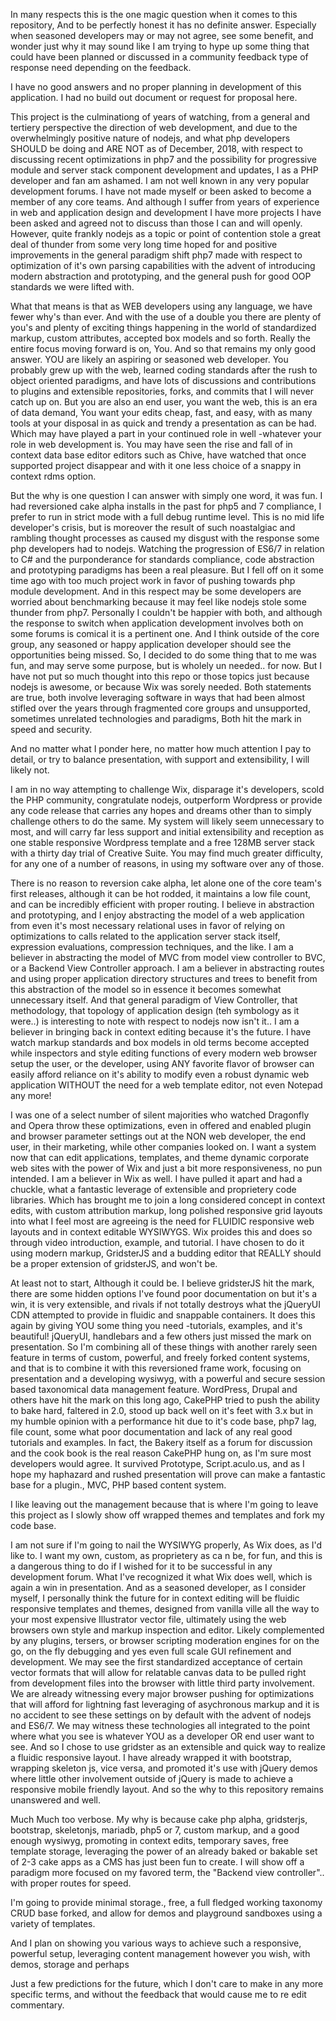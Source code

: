 In many respects this is the one magic question when it comes to this repository, And to be perfectly honest it has no definite answer. Especially when seasoned developers may or may not agree, see some benefit, and wonder just why it may sound like I am trying to hype up some thing that could have been planned or discussed in a community feedback type of response need depending on the feedback.


I have no good answers and no proper planning in development of this application. I had no build out document or request for proposal here.


This project is the culminationg of years of watching, from a general and tertiery perspective the direction of web development, and due to the overwhelmingly positive nature of nodejs, and what php developers SHOULD be doing and ARE NOT as of December, 2018, with respect to discussing recent optimizations in php7 and the possibility for progressive module and server stack component development and updates, I as a PHP developer and fan am ashamed. I am not well known in any very popular development forums. I have not made myself or been asked to become a member of any core teams. And although I suffer from years of experience in web and application design and development I have more projects I have been asked and agreed not to discuss than those I can and will openly. However, quite frankly nodejs as a topic or point of contention stole a great deal of thunder from some very long time hoped for and positive improvements in the general paradigm shift php7 made with respect to optimization of it's own parsing capabilities with the advent of introducing modern abstraction and prototyping, and the general push for good OOP standards we were lifted with.


What that means is that as WEB developers using any language, we have fewer why's than ever. And with the use of a double you there are plenty of you's and plenty of exciting things happening in the world of standardized markup, custom attributes, accepted box models and so forth. Really the entire focus moving forward is on, You. And so that remains my only good answer. YOU are likely an aspiring or seasoned web developer. You probably grew up with the web, learned coding standards after the rush to object oriented paradigms, and have lots of discussions and contributions to plugins and extensible repositories, forks, and commits that I will never catch up on. But you are also an end user, you want the web, this is an era of data demand, You want your edits cheap, fast, and easy, with as many tools at your disposal in as quick and trendy a presentation as can be had. Which may have played a part in your continued role in well -whatever your role in web development is. You may have seen the rise and fall of in context data base editor editors such as Chive, have watched that once supported project disappear and with it one less choice of a snappy in context rdms option. 



But the why is one question I can answer with simply one word, it was fun. I had reversioned cake alpha installs in the past for php5 and 7 compliance, I prefer to run in strict mode with a full debug runtime level. This is no mid life developer's crisis, but is moreover the result of such noastalgiac and rambling thought processes as caused my disgust with the response some php developers had to nodejs. Watching the progression of ES6/7 in relation to C# and the purponderance for standards compliance, code abstraction and prototyping paradigms has been a real pleasure. But I fell off on it some time ago with too much project work in favor of pushing towards php module development. And in this respect may be some developers are worried about benchmarking because it may feel like nodejs stole some thunder from php7. Personally I couldn't be happier with both, and although the response to switch when application development involves both on some forums is comical it is a pertinent one. And I think outside of the core group, any seasoned or happy application developer should see the opportunities being missed. So, I decided to do some thing that to me was fun, and may serve some purpose, but is wholely un needed.. for now. But I have not put so much thought into this repo or those topics just because nodejs is awesome, or because Wix was sorely needed. Both statements are true, both involve leveraging software in ways that had been almost stifled over the years through fragmented core groups and unsupported, sometimes unrelated technologies and paradigms, Both hit the mark in speed and security.


And no matter what I ponder here, no matter how much attention I pay to detail, or try to balance presentation, with support and extensibility, I will likely not.



I am in no way attempting to challenge Wix, disparage it's developers, scold the PHP community, congratulate nodejs, outperform Wordpress or provide any code release that carries any hopes and dreams other than to simply challenge others to do the same. My system will likely seem unnecessary to most, and will carry far less support and initial extensibility and reception as one stable responsive Wordpress template and a free 128MB server stack with a thirty day trial of Creative Suite. You may find much greater difficulty, for any one of a number of reasons, in using my software over any of those.


There is no reason to reversion cake alpha, let alone one of the core team's first releases, although it can be hot rodded, it maintains a low file count, and can be incredibly efficient with proper routing. I believe in abstraction and prototyping, and I enjoy abstracting the model of a web application from even it's most necessary relational uses in favor of relying on optimizations to calls related to the application server stack itself, expression evaluations, compression techniques, and the like. I am a believer in abstracting the model of MVC from model view controller to BVC, or a Backend View Controller approach. I am a believer in abstracting routes and using proper application directory structures and trees to benefit from this abstraction of the model so in essence it becomes somewhat unnecessary itself. And that general paradigm of View Controller, that methodology, that topology of application design (teh symbology as it were..) is interesting to note with respect to nodejs now isn't it.. I am a believer in bringing back in context editing because it's the future. I have watch markup standards and box models in old terms become accepted while inspectors and style editing functions of every modern web browser setup the user, or the developer, using ANY favorite flavor of browser can easily afford reliance on it's ability to modify even a robust dynamic web application WITHOUT the need for a web template editor, not even Notepad any more!


I was one of a select number of silent majorities who watched Dragonfly and Opera throw these optimizations, even in offered and enabled plugin and browser parameter settings out at the NON web developer, the end user, in their marketing, while other companies looked on. I want a system now that can edit applications, templates, and theme dynamic corporate web sites with the power of Wix and just a bit more responsiveness, no pun intended. I am a believer in Wix as well. I have pulled it apart and had a chuckle, what a fantastic leverage of extensible and proprietery code libraries. Which has brought me to join a long considered concept in context edits, with custom attribution markup, long polished responsive grid layouts into what I feel most are agreeing is the need for FLUIDIC responsive web layouts and in context editable WYSIWYGS. Wix proides this and does so through video introduction, example, and tutorial. I have chosen to do it using modern markup, GridsterJS and a budding editor that REALLY should be a proper extension of gridsterJS, and won't be.


At least not to start, Although it could be. I believe gridsterJS hit the mark, there are some hidden options I've found poor documentation on but it's a win, it is very extensible, and rivals if not totally destroys what the jQueryUI CDN attempted to provide in fluidic and snappable containers. It does this again by giving YOU some thing you need -tutorials, examples, and it's beautiful! jQueryUI, handlebars and a few others just missed the mark on presentation. So I'm combining all of these things with another rarely seen feature in terms of custom, powerful, and freely forked content systems, and that is to combine it with this reversioned frame work, focusing on presentation and a developing wysiwyg, with a powerful and secure session based taxonomical data management feature. WordPress, Drupal and others have hit the mark on this long ago, CakePHP tried to push the ability to bake hard, faltered in 2.0, stood up back well on it's feet with 3.x but in my humble opinion with a performance hit due to it's code base, php7 lag, file count, some what poor documentation and lack of any real good tutorials and examples. In fact, the Bakery itself as a forum for discussion and the cook book is the real reason CakePHP hung on, as I'm sure most developers would agree. It survived Prototype, Script.aculo.us, and as I hope my haphazard and rushed presentation will prove can make a fantastic base for a plugin., MVC, PHP based content system.



I like leaving out the management because that is where I'm going to leave this project as I slowly show off wrapped themes and templates and fork my code base.



I am not sure if I'm going to nail the WYSIWYG properly, As Wix does, as I'd like to. I want my own, custom, as proprietery as ca n be, for fun, and this is a dangerous thing to do if I wished for it to be successful in any development forum. What I've recognized it what Wix does well, which is again a win in presentation. And as a seasoned developer, as I consider myself, I personally think the future for in context editing will be fluidic responsive templates and themes, designed from vanilla ville all the way to your most expensive Illustrator vector file, ultimately using the web browsers own style and markup inspection and editor. Likely complemented by any plugins, tersers, or browser scripting moderation engines for on the go, on the fly debugging and yes even full scale GUI refinement and development. We may see the first standardized acceptance of certain vector formats that will allow for relatable canvas data to be pulled right from development files into the browser with little third party involvement. We are already witnessing every major browser pushing for optimizations that will afford for lightning fast leveraging of asychronous markup and it is no accident to see these settings on by default with the advent of nodejs and ES6/7. We may witness these technologies all integrated to the point where what you see is whatever YOU as a developer OR end user want to see. And so I chose to use gridster as an extensible and quick way to realize a fluidic responsive layout. I have already wrapped it with bootstrap, wrapping skeleton js, vice versa, and promoted it's use with jQuery demos where little other involvement outside of jQuery is made to achieve a responsive mobile friendly layout. And so the why to this repository remains unanswered and well.


Much Much too verbose. My why is because cake php alpha, gridsterjs, bootstrap, skeletonjs, mariadb, php5 or 7, custom markup, and a good enough wysiwyg, promoting in context edits, temporary saves, free template storage, leveraging the power of an already baked or bakable set of 2-3 cake apps as a CMS has just been fun to create. I will show off a paradigm more focused on my favored term, the "Backend view controller".. with proper routes for speed.

I'm going to provide minimal storage., free, a full fledged working taxonomy CRUD base forked, and allow for demos and playground sandboxes using a variety of templates.


And I plan on showing you various ways to achieve such a responsive, powerful setup, leveraging content management however you wish, with demos, storage and perhaps

Just a few predictions for the future, which I don't care to make in any more specific terms, and without the feedback that would cause me to re edit commentary. 
